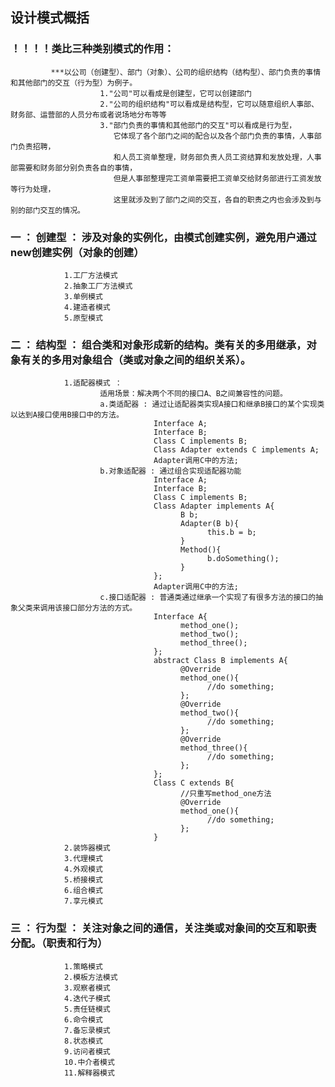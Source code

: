 

## 设计模式概括

###  ！！！！类比三种类别模式的作用：
             ***以公司（创建型）、部门（对象）、公司的组织结构（结构型）、部门负责的事情和其他部门的交互（行为型）为例子。
                        1."公司"可以看成是创建型，它可以创建部门
                        2."公司的组织结构"可以看成是结构型，它可以随意组织人事部、财务部、运营部的人员分布或者说场地分布等等
                        3."部门负责的事情和其他部门的交互"可以看成是行为型，
                           它体现了各个部门之间的配合以及各个部门负责的事情，人事部门负责招聘，
                           和人员工资单整理，财务部负责人员工资结算和发放处理，人事部需要和财务部分别负责各自的事情，
                           但是人事部整理完工资单需要把工资单交给财务部进行工资发放等行为处理，
                           这里就涉及到了部门之间的交互，各自的职责之内也会涉及到与别的部门交互的情况。

### 一 ： 创建型 ： 涉及对象的实例化，由模式创建实例，避免用户通过new创建实例（对象的创建）
                1.工厂方法模式
                2.抽象工厂方法模式
                3.单例模式
                4.建造者模式
                5.原型模式

### 二 ： 结构型 ： 组合类和对象形成新的结构。类有关的多用继承，对象有关的多用对象组合（类或对象之间的组织关系）。
                1.适配器模式 ： 
                        适用场景：解决两个不同的接口A、B之间兼容性的问题。
                        a.类适配器 : 通过让适配器类实现A接口和继承B接口的某个实现类以达到A接口使用B接口中的方法。
                                    Interface A;
                                    Interface B;
                                    Class C implements B;
                                    Class Adapter extends C implements A;
                                    Adapter调用C中的方法;
                        b.对象适配器 : 通过组合实现适配器功能
                                    Interface A;
                                    Interface B;
                                    Class C implements B;
                                    Class Adapter implements A{
                                          B b;
                                          Adapter(B b){
                                                this.b = b;
                                          }
                                          Method(){
                                                b.doSomething();
                                          }
                                    };
                                    Adapter调用C中的方法;
                        c.接口适配器 : 普通类通过继承一个实现了有很多方法的接口的抽象父类来调用该接口部分方法的方式。
                                    Interface A{
                                          method_one();
                                          method_two();
                                          method_three();
                                    };
                                    abstract Class B implements A{
                                          @Override
                                          method_one(){
                                                //do something;
                                          };
                                          @Override
                                          method_two(){
                                                //do something;
                                          };
                                          @Override
                                          method_three(){
                                                //do something;
                                          };
                                    };
                                    Class C extends B{
                                          //只重写method_one方法
                                          @Override
                                          method_one(){
                                                //do something;
                                          };
                                    }
                2.装饰器模式
                3.代理模式
                4.外观模式
                5.桥接模式
                6.组合模式
                7.享元模式

### 三 ： 行为型 ： 关注对象之间的通信，关注类或对象间的交互和职责分配。（职责和行为）
                1.策略模式
                2.模板方法模式
                3.观察者模式
                4.迭代子模式
                5.责任链模式
                6.命令模式
                7.备忘录模式
                8.状态模式
                9.访问者模式
                10.中介者模式
                11.解释器模式
